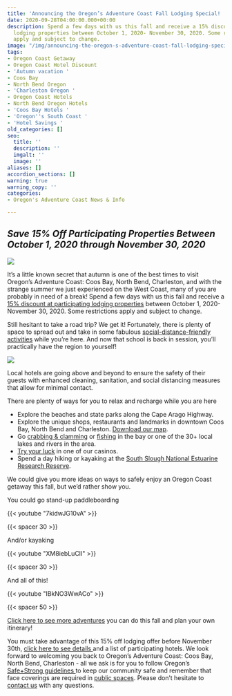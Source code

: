 ```yaml
---
title: 'Announcing the Oregon’s Adventure Coast Fall Lodging Special! '
date: 2020-09-28T04:00:00.000+00:00
description: Spend a few days with us this fall and receive a 15% discount at participating
  lodging properties between October 1, 2020- November 30, 2020. Some restrictions
  apply and subject to change.
image: "/img/announcing-the-oregon-s-adventure-coast-fall-lodging-special-blog-695x322-jpg.png"
tags:
- Oregon Coast Getaway
- Oregon Coast Hotel Discount
- 'Autumn vacation '
- Coos Bay
- North Bend Oregon
- 'Charleston Oregon '
- Oregon Coast Hotels
- North Bend Oregon Hotels
- 'Coos Bay Hotels '
- 'Oregon''s South Coast '
- 'Hotel Savings '
old_categories: []
seo:
  title: ''
  description: ''
  imgalt: ''
  image: ''
aliases: []
accordion_sections: []
warning: true
warning_copy: ''
categories:
- Oregon's Adventure Coast News & Info

---
```

## _Save 15% Off Participating Properties Between October 1, 2020 through November 30, 2020_

![](/img/announcing-the-oregon-s-adventure-coast-fall-lodging-special-blog-695x322-jpg-2.png)

It’s a little known secret that autumn is one of the best times to visit Oregon’s Adventure Coast: Coos Bay, North Bend, Charleston, and with the strange summer we just experienced on the West Coast, many of you are probably in need of a break! Spend a few days with us this fall and receive a [15% discount at participating lodging properties](https://www.oregonsadventurecoast.com/fall15/) between October 1, 2020- November 30, 2020. Some restrictions apply and subject to change.

Still hesitant to take a road trip? We get it! Fortunately, there is plenty of space to spread out and take in some fabulous [social-distance-friendly activities](https://www.oregonsadventurecoast.com/blog/five-fun-ways-to-social-distance-on-oregon-s-adventure-coast/) while you’re here. And now that school is back in session, you’ll practically have the region to yourself!

![](/img/announcing-the-oregon-s-adventure-coast-fall-lodging-special-blog-695x322-jpg-1.png)

Local hotels are going above and beyond to ensure the safety of their guests with enhanced cleaning, sanitation, and social distancing measures that allow for minimal contact.

There are plenty of ways for you to relax and recharge while you are here

* Explore the beaches and state parks along the Cape Arago Highway.
* Explore the unique shops, restaurants and landmarks in downtown Coos Bay, North Bend and Charleston. [Download our map](https://oregonsadventurecoast.netlify.com/img/walking-map-cbnb.pdf).
* Go [crabbing & clamming](https://oregonsadventurecoast.netlify.app/crabbing-clamming/) or [fishing](https://oregonsadventurecoast.netlify.com/fishing/) in the bay or one of the 30+ local lakes and rivers in the area.
* [Try your luck](https://oregonsadventurecoast.netlify.com/blog/try-your-luck-on-oregon-s-adventure-coast/) in one of our casinos.
* Spend a day hiking or kayaking at the [South Slough National Estuarine Research Reserve](https://www.oregon.gov/oprd/NATRES/pages/rs_faqcoastal.aspx#What_is_a_Research_Reserve_).

We could give you more ideas on ways to safely enjoy an Oregon Coast getaway this fall, but we’d rather show you.

You could go stand-up paddleboarding

{{< youtube "7kidwJG10vA" >}}

{{< spacer 30 >}}

And/or kayaking

{{< youtube "XM8iebLuClI" >}}

{{< spacer 30 >}}

And all of this!

{{< youtube "IBkNO3WwACo" >}}

{{< spacer 50 >}}

[Click here to see more adventures](https://www.oregonsadventurecoast.com/adventures/) you can do this fall and plan your own itinerary!

You must take advantage of this 15% off lodging offer before November 30th, [click here to see details ](https://www.oregonsadventurecoast.com/fall15/)and a list of participating hotels. We look forward to welcoming you back to Oregon’s Adventure Coast: Coos Bay, North Bend, Charleston - all we ask is for you to follow Oregon’s [Safe+Strong guidelines ](https://coronavirus.oregon.gov/Pages/default.aspx#:\~:text=Oregonians%20must%20come%20together%20to,once%20it's%20available%20to%20you)to keep our community safe and remember that face coverings are required in [public spaces](https://sharedsystems.dhsoha.state.or.us/DHSForms/Served/le2288K.pdf). Please don’t hesitate to [contact us](https://www.oregonsadventurecoast.com/contact/) with any questions.